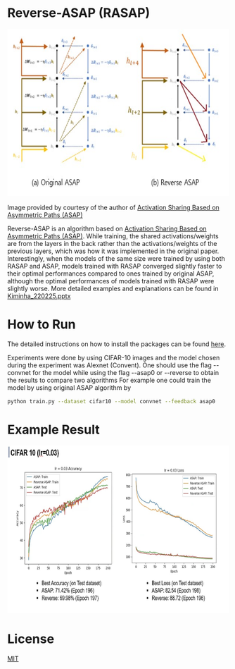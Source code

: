 # Reverse-ASAP (RASAP)

<p align="center"><img src="./ASAP_RASAP_diagram.jpg"  width="750" height="380">
  
Image provided by courtesy of the author of [Activation Sharing Based on Asymmetric Paths (ASAP)](https://proceedings.neurips.cc/paper/2021/hash/f80ebff16ccaa9b48a0224d7c489cef4-Abstract.html)

Reverse-ASAP is an algorithm based on [Activation Sharing Based on Asymmetric Paths (ASAP)](https://proceedings.neurips.cc/paper/2021/hash/f80ebff16ccaa9b48a0224d7c489cef4-Abstract.html). While training, the shared activations/weights are from the layers in the back rather than the activations/weights of the previous layers, which was how it was implemented in the original paper. Interestingly, when the models of the same size were trained by using both RASAP and ASAP, models trained with RASAP converged slightly faster to their optimal performances compared to ones trained by original ASAP, although the optimal performances of models trained with RASAP were slightly worse. More detailed examples and explanations can be found in [Kiminha_220225.pptx](https://github.com/kiminha01/reverse_asap/blob/main/KimInha_presentation_220225.pptx)

# How to Run
The detailed instructions on how to install the packages can be found [here](https://github.com/WooSunghyeon/Activation-Sharing-with-Asymmetric-Paths).

Experiments were done by using CIFAR-10 images and the model chosen during the experiment was Alexnet (Convent). One should use the flag --convnet for the model while using the flag --asap0 or --reverse to obtain the results to compare two algorithms
For example one could train the model by using original ASAP algorithm by
```sh
python train.py --dataset cifar10 --model convnet --feedback asap0
```

# Example Result
<p align="center"><img src="./result.jpg"  width="750" height="380">

# License
[MIT](https://choosealicense.com/licenses/mit/)

